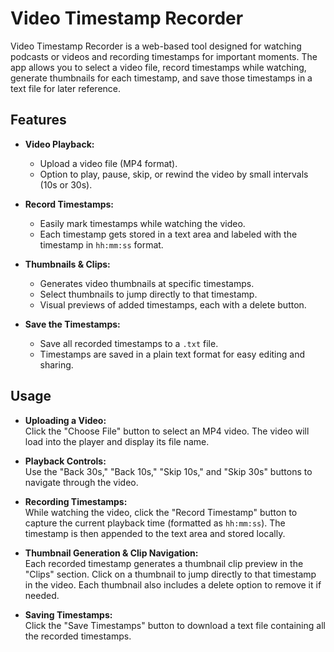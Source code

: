 # Video Timestamp Recorder

Video Timestamp Recorder is a web-based tool designed for watching podcasts or videos and recording timestamps for important moments. The app allows you to select a video file, record timestamps while watching, generate thumbnails for each timestamp, and save those timestamps in a text file for later reference.

## Features

- **Video Playback:**
  - Upload a video file (MP4 format).
  - Option to play, pause, skip, or rewind the video by small intervals (10s or 30s).

- **Record Timestamps:**
  - Easily mark timestamps while watching the video.
  - Each timestamp gets stored in a text area and labeled with the timestamp in `hh:mm:ss` format.

- **Thumbnails & Clips:**
  - Generates video thumbnails at specific timestamps.
  - Select thumbnails to jump directly to that timestamp.
  - Visual previews of added timestamps, each with a delete button.

- **Save the Timestamps:**
  - Save all recorded timestamps to a `.txt` file.
  - Timestamps are saved in a plain text format for easy editing and sharing.

## Usage

- **Uploading a Video:**  
  Click the "Choose File" button to select an MP4 video. The video will load into the player and display its file name.

- **Playback Controls:**  
  Use the "Back 30s," "Back 10s," "Skip 10s," and "Skip 30s" buttons to navigate through the video.

- **Recording Timestamps:**  
  While watching the video, click the "Record Timestamp" button to capture the current playback time (formatted as `hh:mm:ss`). The timestamp is then appended to the text area and stored locally.

- **Thumbnail Generation & Clip Navigation:**  
  Each recorded timestamp generates a thumbnail clip preview in the "Clips" section. Click on a thumbnail to jump directly to that timestamp in the video. Each thumbnail also includes a delete option to remove it if needed.

- **Saving Timestamps:**  
  Click the "Save Timestamps" button to download a text file containing all the recorded timestamps.
